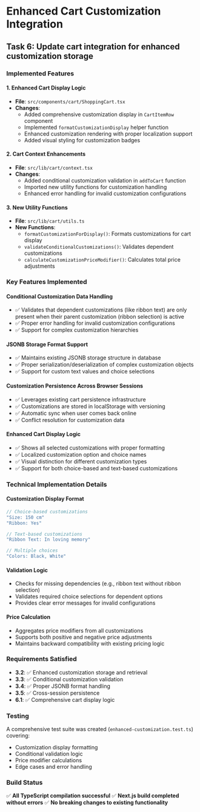 # Enhanced Cart Customization Integration

## Task 6: Update cart integration for enhanced customization storage

### Implemented Features

#### 1. Enhanced Cart Display Logic

- **File**: `src/components/cart/ShoppingCart.tsx`
- **Changes**:
  - Added comprehensive customization display in `CartItemRow` component
  - Implemented `formatCustomizationDisplay` helper function
  - Enhanced customization rendering with proper localization support
  - Added visual styling for customization badges

#### 2. Cart Context Enhancements

- **File**: `src/lib/cart/context.tsx`
- **Changes**:
  - Added conditional customization validation in `addToCart` function
  - Imported new utility functions for customization handling
  - Enhanced error handling for invalid customization configurations

#### 3. New Utility Functions

- **File**: `src/lib/cart/utils.ts`
- **New Functions**:
  - `formatCustomizationForDisplay()`: Formats customizations for cart display
  - `validateConditionalCustomizations()`: Validates dependent customizations
  - `calculateCustomizationPriceModifier()`: Calculates total price adjustments

### Key Features Implemented

#### Conditional Customization Data Handling

- ✅ Validates that dependent customizations (like ribbon text) are only present when their parent customization (ribbon selection) is active
- ✅ Proper error handling for invalid customization configurations
- ✅ Support for complex customization hierarchies

#### JSONB Storage Format Support

- ✅ Maintains existing JSONB storage structure in database
- ✅ Proper serialization/deserialization of complex customization objects
- ✅ Support for custom text values and choice selections

#### Customization Persistence Across Browser Sessions

- ✅ Leverages existing cart persistence infrastructure
- ✅ Customizations are stored in localStorage with versioning
- ✅ Automatic sync when user comes back online
- ✅ Conflict resolution for customization data

#### Enhanced Cart Display Logic

- ✅ Shows all selected customizations with proper formatting
- ✅ Localized customization option and choice names
- ✅ Visual distinction for different customization types
- ✅ Support for both choice-based and text-based customizations

### Technical Implementation Details

#### Customization Display Format

```typescript
// Choice-based customizations
"Size: 150 cm"
"Ribbon: Yes"

// Text-based customizations
"Ribbon Text: In loving memory"

// Multiple choices
"Colors: Black, White"
```

#### Validation Logic

- Checks for missing dependencies (e.g., ribbon text without ribbon selection)
- Validates required choice selections for dependent options
- Provides clear error messages for invalid configurations

#### Price Calculation

- Aggregates price modifiers from all customizations
- Supports both positive and negative price adjustments
- Maintains backward compatibility with existing pricing logic

### Requirements Satisfied

- **3.2**: ✅ Enhanced customization storage and retrieval
- **3.3**: ✅ Conditional customization validation
- **3.4**: ✅ Proper JSONB format handling
- **3.5**: ✅ Cross-session persistence
- **6.1**: ✅ Comprehensive cart display logic

### Testing

A comprehensive test suite was created (`enhanced-customization.test.ts`) covering:

- Customization display formatting
- Conditional validation logic
- Price modifier calculations
- Edge cases and error handling

### Build Status

✅ **All TypeScript compilation successful**
✅ **Next.js build completed without errors**
✅ **No breaking changes to existing functionality**
